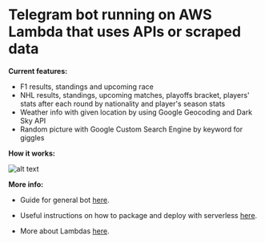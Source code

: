 # Telegram bot running on AWS Lambda that uses APIs or scraped data

**Current features:**

- F1 results, standings and upcoming race
- NHL results, standings, upcoming matches, playoffs bracket, players' stats after each round by nationality and player's season stats
- Weather info with given location by using Google Geocoding and Dark Sky API
- Random picture with Google Custom Search Engine by keyword for giggles

**How it works:**

![alt text](https://i.imgur.com/kysFaF1.png)


**More info:**

- Guide for general bot [here](https://github.com/jonatasbaldin/serverless-telegram-bot).

- Useful instructions on how to package and deploy with serverless [here](https://serverless.com/blog/serverless-python-packaging/).

- More about Lambdas [here](https://aws.amazon.com/lambda/).